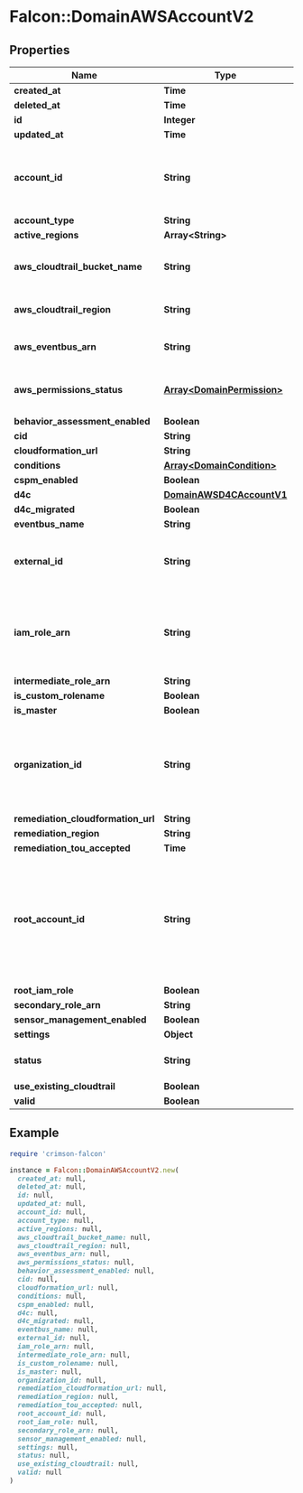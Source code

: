 # Falcon::DomainAWSAccountV2

## Properties

| Name | Type | Description | Notes |
| ---- | ---- | ----------- | ----- |
| **created_at** | **Time** |  |  |
| **deleted_at** | **Time** |  |  |
| **id** | **Integer** |  |  |
| **updated_at** | **Time** |  |  |
| **account_id** | **String** | 12 digit AWS provided unique identifier for the account. | [optional] |
| **account_type** | **String** |  | [optional] |
| **active_regions** | **Array&lt;String&gt;** |  | [optional] |
| **aws_cloudtrail_bucket_name** | **String** | AWS CloudTrail bucket name to store logs. | [optional] |
| **aws_cloudtrail_region** | **String** | AWS CloudTrail region. | [optional] |
| **aws_eventbus_arn** | **String** | AWS Eventbus ARN. | [optional] |
| **aws_permissions_status** | [**Array&lt;DomainPermission&gt;**](DomainPermission.md) | Permissions status returned via API. |  |
| **behavior_assessment_enabled** | **Boolean** |  | [optional] |
| **cid** | **String** |  | [optional] |
| **cloudformation_url** | **String** |  | [optional] |
| **conditions** | [**Array&lt;DomainCondition&gt;**](DomainCondition.md) |  | [optional] |
| **cspm_enabled** | **Boolean** |  | [optional] |
| **d4c** | [**DomainAWSD4CAccountV1**](DomainAWSD4CAccountV1.md) |  | [optional] |
| **d4c_migrated** | **Boolean** |  | [optional] |
| **eventbus_name** | **String** |  | [optional] |
| **external_id** | **String** | ID assigned for use with cross account IAM role access. | [optional] |
| **iam_role_arn** | **String** | The full arn of the IAM role created in this account to control access. | [optional] |
| **intermediate_role_arn** | **String** |  | [optional] |
| **is_custom_rolename** | **Boolean** |  |  |
| **is_master** | **Boolean** |  | [optional] |
| **organization_id** | **String** | Up to 34 character AWS provided unique identifier for the organization. | [optional] |
| **remediation_cloudformation_url** | **String** |  | [optional] |
| **remediation_region** | **String** |  | [optional] |
| **remediation_tou_accepted** | **Time** |  | [optional] |
| **root_account_id** | **String** | 12 digit AWS provided unique identifier for the root account (of the organization this account belongs to). | [optional] |
| **root_iam_role** | **Boolean** |  | [optional] |
| **secondary_role_arn** | **String** |  | [optional] |
| **sensor_management_enabled** | **Boolean** |  |  |
| **settings** | **Object** |  | [optional] |
| **status** | **String** | Account registration status. | [optional] |
| **use_existing_cloudtrail** | **Boolean** |  | [optional] |
| **valid** | **Boolean** |  | [optional] |

## Example

```ruby
require 'crimson-falcon'

instance = Falcon::DomainAWSAccountV2.new(
  created_at: null,
  deleted_at: null,
  id: null,
  updated_at: null,
  account_id: null,
  account_type: null,
  active_regions: null,
  aws_cloudtrail_bucket_name: null,
  aws_cloudtrail_region: null,
  aws_eventbus_arn: null,
  aws_permissions_status: null,
  behavior_assessment_enabled: null,
  cid: null,
  cloudformation_url: null,
  conditions: null,
  cspm_enabled: null,
  d4c: null,
  d4c_migrated: null,
  eventbus_name: null,
  external_id: null,
  iam_role_arn: null,
  intermediate_role_arn: null,
  is_custom_rolename: null,
  is_master: null,
  organization_id: null,
  remediation_cloudformation_url: null,
  remediation_region: null,
  remediation_tou_accepted: null,
  root_account_id: null,
  root_iam_role: null,
  secondary_role_arn: null,
  sensor_management_enabled: null,
  settings: null,
  status: null,
  use_existing_cloudtrail: null,
  valid: null
)
```

